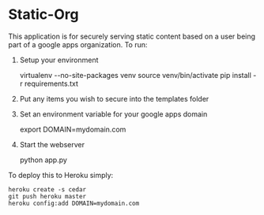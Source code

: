 Static-Org
========================

This application is for securely serving static content based on a user being
part of a google apps organization. To run:

1. Setup your environment

    virtualenv --no-site-packages venv
    source venv/bin/activate
    pip install -r requirements.txt

2. Put any items you wish to secure into the templates folder
3. Set an environment variable for your google apps domain

    export DOMAIN=mydomain.com

4. Start the webserver

    python app.py

To deploy this to Heroku simply:

    heroku create -s cedar
    git push heroku master
    heroku config:add DOMAIN=mydomain.com

